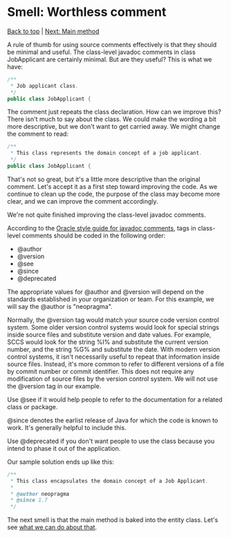 # Smell: Worthless comment

[Back to top](notes/notes.md) | [Next: Main method](notes-main.md)

A rule of thumb for using source comments effectively is that they should be minimal and useful. The class-level javadoc comments in class JobApplicant are certainly minimal. But are they useful? This is what we have:

```java
/**
 * Job applicant class.
 */
public class JobApplicant {
```

The comment just repeats the class declaration. How can we improve this? There isn't much to say about the class. We could make the wording a bit more descriptive, but we don't want to get carried away. We might change the comment to read:

```java
/**
 * This class represents the domain concept of a job applicant. 
 */
public class JobApplicant {
```

That's not so great, but it's a little more descriptive than the original comment. Let's accept it as a first step toward improving the code. As we continue to clean up the code, the purpose of the class may become more clear, and we can improve the comment accordingly.

We're not quite finished improving the class-level javadoc comments.

According to the [Oracle style guide for javadoc comments](http://www.oracle.com/technetwork/java/javase/documentation/index-137868.html#styleguide), tags in class-level comments should be coded in the following order:

- @author
- @version
- @see
- @since
- @deprecated

The appropriate values for @author and @version will depend on the standards established in your organization or team. For this example, we will say the @author is "neopragma". 

Normally, the @version tag would match your source code version control system. Some older version control systems would look for special strings inside source files and substitute version and date values. For example, SCCS would look for the string %I% and substitute the current version number, and the string %G% and substitute the date. With modern version control systems, it isn't necessarily useful to repeat that information inside source files. Instead, it's more common to refer to different versions of a file by commit number or commit identifier. This does not require any modification of source files by the version control system. We will not use the @version tag in our example.

Use @see if it would help people to refer to the documentation for a related class or package.

@since denotes the earlist release of Java for which the code is known to work. It's generally helpful to include this.

Use @deprecated if you don't want people to use the class because you intend to phase it out of the application.

Our sample solution ends up like this:

```java
/**
 * This class encapsulates the domain concept of a Job Applicant.
 *
 * @author neopragma
 * @since 1.7
 */
```







The next smell is that the main method is baked into the entity class. Let's see [what we can do about that](notes-main.md).

